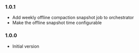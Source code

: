 ### 1.0.1
* Add weekly offline compaction snapshot job to orchestrator
* Make the offline snapshot time configurable

### 1.0.0
* Initial version
